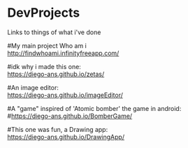 # DevProjects
Links to things of what i've done

#My main project Who am i\
http://findwhoami.infinityfreeapp.com/

#idk why i made this one:\
https://diego-ans.github.io/zetas/

#An image editor:\
https://diego-ans.github.io/imageEditor/

#A "game" inspired of 'Atomic bomber' the game in android:\
#https://diego-ans.github.io/BomberGame/

#This one was fun, a Drawing app:\
https://diego-ans.github.io/DrawingApp/
